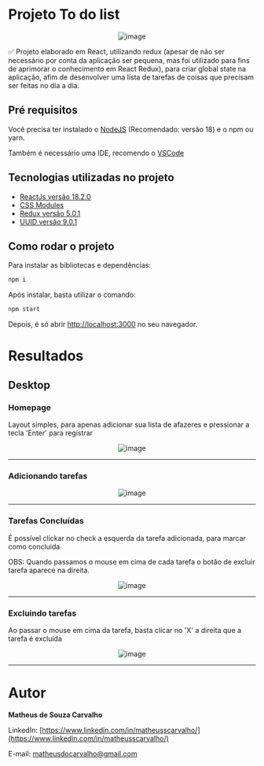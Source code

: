 # Projeto To do list
<div align="center">

![image](https://github.com/matheusscarvalho1/todo-list-redux/assets/73304785/95fcfa6d-e15d-42b5-b0be-bcbe4381a4f2)

</div>

✅ Projeto elaborado em React, utilizando redux (apesar de não ser necessário por conta da aplicação ser pequena, mas foi utilizado para fins de aprimorar o conhecimento em React Redux), para criar global state na aplicação, afim de desenvolver uma lista de tarefas de coisas que precisam ser feitas no dia a dia.




## Pré requisitos

Você precisa ter instalado o [NodeJS](https://nodejs.org/) (Recomendado: versão 18) e o npm ou yarn.

Também é necessário uma IDE, recomendo o [VSCode](https://code.visualstudio.com/)

## Tecnologias utilizadas no projeto

- [ReactJs versão 18.2.0](https://pt-br.legacy.reactjs.org)
- [CSS Modules](https://github.com/css-modules/css-modules)
- [Redux versão 5.0.1](https://redux.js.org)
- [UUID versão 9.0.1](https://www.npmjs.com/package/uuid) 


## Como rodar o projeto

Para instalar as bibliotecas e dependências:

```bash
npm i
```

Após instalar, basta utilizar o comando:

```bash
npm start
```


Depois, é só abrir [http://localhost:3000](http://localhost:3000) no seu navegador.

# Resultados

## Desktop

<b><h3>Homepage</h3></b>

Layout simples, para apenas adicionar sua lista de afazeres e pressionar a tecla 'Enter' para registrar

<div align="center">
  
![image](https://user-images.githubusercontent.com/73304785/228594324-ffbe1dd3-dfb3-4aab-8573-16e92ca03d42.png)

</div>


<hr>
<b><h3>Adicionando tarefas</h3></b>

<div align="center">

![image](https://user-images.githubusercontent.com/73304785/228594809-9f6047cf-cf0d-45b8-b8c7-b7c3da9ce26a.png)

</div>

<hr>
<b><h3>Tarefas Concluídas</h3></b>


É possível clickar no check a esquerda da tarefa adicionada, para marcar como concluida

OBS: Quando passamos o mouse em cima de cada tarefa o botão de excluir tarefa aparece na direita.

<div align="center">

![image](https://user-images.githubusercontent.com/73304785/228597033-146dedf1-1e79-4be4-9a8f-ad50cd4d8324.png)
</div>


<hr>
<b><h3>Excluindo tarefas</h3></b>
Ao passar o mouse em cima da tarefa, basta clicar no 'X' a direita que a tarefa é excluída
<div align="center">

![image](https://user-images.githubusercontent.com/73304785/228599310-c65a9850-6de7-41a9-8f97-9bde7576abf1.png)

</div>



<hr>



# Autor

<b>Matheus de Souza Carvalho</b>

LinkedIn:
[https://www.linkedin.com/in/matheusscarvalho/](https://www.linkedin.com/in/matheusscarvalho/)

E-mail:
matheusdocarvalho@gmail.com
